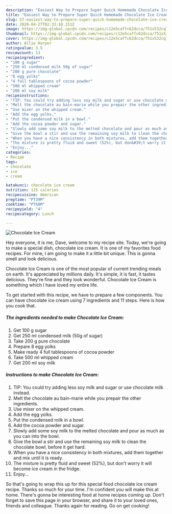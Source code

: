 ```yaml
---
description: "Easiest Way to Prepare Super Quick Homemade Chocolate Ice Cream"
title: "Easiest Way to Prepare Super Quick Homemade Chocolate Ice Cream"
slug: 57-easiest-way-to-prepare-super-quick-homemade-chocolate-ice-cream
date: 2020-04-27T02:33:10.151Z
image: https://img-global.cpcdn.com/recipes/c12e5caffc62dcca/751x532cq70/chocolate-ice-cream-recipe-main-photo.jpg
thumbnail: https://img-global.cpcdn.com/recipes/c12e5caffc62dcca/751x532cq70/chocolate-ice-cream-recipe-main-photo.jpg
cover: https://img-global.cpcdn.com/recipes/c12e5caffc62dcca/751x532cq70/chocolate-ice-cream-recipe-main-photo.jpg
author: Allie Harper
ratingvalue: 3.5
reviewcount: 13
recipeingredient:
- "100 g sugar"
- "250 ml condensed milk 50g of sugar"
- "200 g pure chocolate"
- "8 egg yolks"
- "4 full tablespoons of cocoa powder"
- "500 ml whipped cream"
- "200 ml soy milk"
recipeinstructions:
- "TIP: You could try adding less soy milk and sugar or use chocolate milk instead."
- "Melt the chocolate au bain-marie while you prepair the other ingredients."
- "Use mixer on the whipped cream."
- "Add the egg yolks."
- "Put the condensed milk in a bowl."
- "Add the cocoa powder and sugar."
- "Slowly add some soy milk to the melted chocolate and pour as much as you can into the bowl."
- "Give the bowl a stir and use the remaining soy milk to clean the chocolate bowl, before it get hard."
- "When you have a nice consistency in both mixtures, add them together and mix until it is ready."
- "The mixture is pretty fluid and sweet (52%), but don&#39;t worry it will become ice cream in the fridge."
- "Enjoy..."
categories:
- Recipe
tags:
- chocolate
- ice
- cream

katakunci: chocolate ice cream 
nutrition: 115 calories
recipecuisine: American
preptime: "PT39M"
cooktime: "PT60M"
recipeyield: "4"
recipecategory: Lunch

---
```



![Chocolate Ice Cream](https://img-global.cpcdn.com/recipes/c12e5caffc62dcca/751x532cq70/chocolate-ice-cream-recipe-main-photo.jpg)

Hey everyone, it is me, Dave, welcome to my recipe site. Today, we're going to make a special dish, chocolate ice cream. It is one of my favorites food recipes. For mine, I am going to make it a little bit unique. This is gonna smell and look delicious.



Chocolate Ice Cream is one of the most popular of current trending meals on earth. It's appreciated by millions daily. It's simple, it is fast, it tastes delicious. They're fine and they look wonderful. Chocolate Ice Cream is something which I have loved my entire life.


To get started with this recipe, we have to prepare a few components. You can have chocolate ice cream using 7 ingredients and 11 steps. Here is how you cook that.

##### The ingredients needed to make Chocolate Ice Cream:

1. Get 100 g sugar
1. Get 250 ml condensed milk (50g of sugar)
1. Take 200 g pure chocolate
1. Prepare 8 egg yolks
1. Make ready 4 full tablespoons of cocoa powder
1. Take 500 ml whipped cream
1. Get 200 ml soy milk




##### Instructions to make Chocolate Ice Cream:

1. TIP: You could try adding less soy milk and sugar or use chocolate milk instead.
1. Melt the chocolate au bain-marie while you prepair the other ingredients.
1. Use mixer on the whipped cream.
1. Add the egg yolks.
1. Put the condensed milk in a bowl.
1. Add the cocoa powder and sugar.
1. Slowly add some soy milk to the melted chocolate and pour as much as you can into the bowl.
1. Give the bowl a stir and use the remaining soy milk to clean the chocolate bowl, before it get hard.
1. When you have a nice consistency in both mixtures, add them together and mix until it is ready.
1. The mixture is pretty fluid and sweet (52%), but don&#39;t worry it will become ice cream in the fridge.
1. Enjoy...




So that's going to wrap this up for this special food chocolate ice cream recipe. Thanks so much for your time. I'm confident you will make this at home. There's gonna be interesting food at home recipes coming up. Don't forget to save this page in your browser, and share it to your loved ones, friends and colleague. Thanks again for reading. Go on get cooking!
